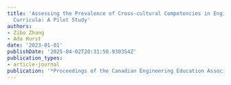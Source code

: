 ```yaml
---
title: 'Assessing the Prevalence of Cross-cultural Competencies in Engineering Design
  Curricula: A Pilot Study'
authors:
- Zibo Zhang
- Ada Hurst
date: '2023-01-01'
publishDate: '2025-04-02T20:31:50.930354Z'
publication_types:
- article-journal
publication: '*Proceedings of the Canadian Engineering Education Association (CEEA)*'
---
```

